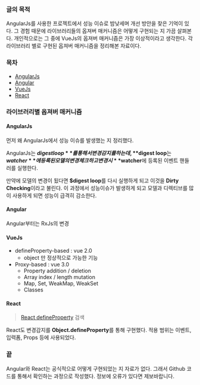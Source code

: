 ### 글의 목적
AngularJs를 사용한 프로젝트에서 성능 이슈로 밤낮세며 개선 방안을 찾은 기억이 있다. 그 경험 때문에 라이브러리들의 옵져버 매커니즘은 어떻게 구현되는 지 가끔 살펴본다. 개인적으로는 그 중에 VueJs의 옵져버 매커니즘은 가장 이상적이라고 생각한다. 각 라이브러리 별로 구현된 옵져버 매커니즘을 정리해본 자료이다.

### 목차
- [AngularJs](#AngularJs)
- [Angular](#Angular)
- [VueJs](#VueJs)
- [React](#React)

### 라이브러리별 옵져버 매커니즘
#### AngularJs
먼저 왜 AngularJs에서 성능 이슈를 발생했는 지 정리했다.

AngularJs는 **$digest loop**를 통해서 변경 감지를 하는 데, **$digest loop**는 **$watcher**에 등록된 모델의 변경 체크하고 변경 시 **$watcher**에 등록된 이벤트 핸들러를 실행한다.

만약에 모델의 변경이 됬다면 **$digest loop**를 다시 실행하게 되고 이것을 **Dirty Checking**이라고 불린다. 이 과정에서 성능이슈가 발생하게 되고 모델과 디렉티브를 많이 사용하게 되면 성능이 급격히 감소한다.

#### Angular
Angular부터는 RxJs의 변경 

#### VueJs
- defineProperty-based : vue 2.0
   - object 만 정상적으로 가능한 기능
- Proxy-based : vue 3.0
   - Property addition / deletion
   - Array index / length mutation
   - Map, Set, WeakMap, WeakSet
   - Classes

#### React
> [React defineProperty](https://github.com/facebook/react/search?utf8=%E2%9C%93&q=defineProperty&type=) 검색

React도 변경감지를 **Object.defineProperty**를 통해 구현했다. 적용 범위는 이벤트, 입력폼, Props 등에 사용되었다.

### 끝
Angular와 React는 공식적으로 어떻게 구현되었는 지 자료가 없다.
그래서 Github 코드를 통해서 확인하는 과정으로 작성했다.
정보에 오류가 있다면 제보바랍니다.